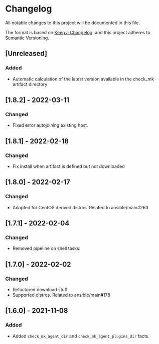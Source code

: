 # Changelog
All notable changes to this project will be documented in this file.

The format is based on [Keep a Changelog](https://keepachangelog.com/en/1.0.0/),
and this project adheres to [Semantic Versioning](https://semver.org/spec/v2.0.0.html).

## [Unreleased]
### Added
- Automatic calculation of the latest version available in the check_mk artifact directory
## [1.8.2] - 2022-03-11
### Changed
- Fixed error autojoining existing host.

## [1.8.1] - 2022-02-18
### Changed
- Fix install when artifact is defined but not downloaded

## [1.8.0] - 2022-02-17
### Changed
- Adapted for CentOS derived distros. Related to ansible/main#263

## [1.7.1] - 2022-02-04
### Changed
- Removed pipeline on shell tasks.

## [1.7.0] - 2022-02-02
### Changed
- Refactored download stuff
- Supported distros. Related to ansible/main#178

## [1.6.0] - 2021-11-08
### Added
- Added `check_mk_agent_dir` and `check_mk_agent_plugins_dir` facts.
